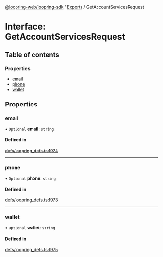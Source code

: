 [@loopring-web/loopring-sdk](../README.md) / [Exports](../modules.md) / GetAccountServicesRequest

# Interface: GetAccountServicesRequest

## Table of contents

### Properties

- [email](GetAccountServicesRequest.md#email)
- [phone](GetAccountServicesRequest.md#phone)
- [wallet](GetAccountServicesRequest.md#wallet)

## Properties

### email

• `Optional` **email**: `string`

#### Defined in

[defs/loopring_defs.ts:1974](https://github.com/Loopring/loopring_sdk/blob/5861d10/src/defs/loopring_defs.ts#L1974)

___

### phone

• `Optional` **phone**: `string`

#### Defined in

[defs/loopring_defs.ts:1973](https://github.com/Loopring/loopring_sdk/blob/5861d10/src/defs/loopring_defs.ts#L1973)

___

### wallet

• `Optional` **wallet**: `string`

#### Defined in

[defs/loopring_defs.ts:1975](https://github.com/Loopring/loopring_sdk/blob/5861d10/src/defs/loopring_defs.ts#L1975)
